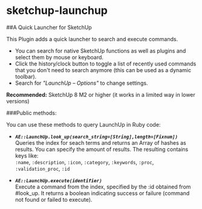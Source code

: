 sketchup-launchup
=================

##A Quick Launcher for SketchUp

This Plugin adds a quick launcher to search and execute commands.
* You can search for native SketchUp functions as well as plugins
  and select them by mouse or keyboard.
* Click the history/clock button to toggle a list of recently used
  commands that you don't need to search anymore (this can be used
  as a dynamic toolbar).
* Search for *"LaunchUp – Options"* to change settings.

**Recommended:**  SketchUp 8 M2 or higher (it works in a limited way in lower versions)

###Public methods:

You can use these methods to query LaunchUp in Ruby code:

* **_`AE::LaunchUp.look_up(search_string=[String],length=[Fixnum])`_**  
  Queries the index for seach terms and returns an Array of hashes as results.
  You can specify the amount of results. The resulting contains keys like:  
  `:name`, `:description`, `:icon`, `:category`, `:keywords`, `:proc`, `:validation_proc`, `:id`

* **_`AE::LaunchUp.execute(identifier)`_**  
  Execute a command from the index, specified by the :id obtained from #look_up.
  It returns a boolean indicating success or failure (command not found or failed
  to execute).

